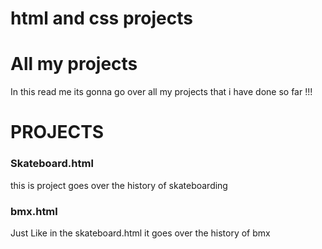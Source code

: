 # html and css projects
<!DOCTYPE html>
<html lang="en">
    
<head>
        <meta charset="utf-8">
        <h1>All my projects</h1> 
</head>

<body>
     <div>
     <p>In this read me its gonna go over all my projects that i have done so far !!! </p>
     </div>
          <div>
              <h1>PROJECTS</h1>
          </div>
               <div>
                   <h3>Skateboard.html</h3>
                   <p>this is project goes over the history of skateboarding</p>
                </div>
                <div>
                    <h3>bmx.html</h3>
                    <p> Just Like in the skateboard.html it goes over the history of bmx</p>

  



























</body>


